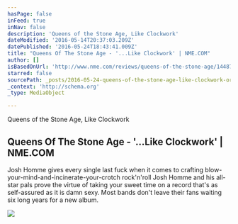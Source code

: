 ```yaml
---
hasPage: false
inFeed: true
inNav: false
description: 'Queens of the Stone Age, Like Clockwork'
dateModified: '2016-05-14T20:37:03.209Z'
datePublished: '2016-05-24T18:43:41.009Z'
title: "Queens Of The Stone Age - '...Like Clockwork' | NME.COM"
author: []
isBasedOnUrl: 'http://www.nme.com/reviews/queens-of-the-stone-age/14487'
starred: false
sourcePath: _posts/2016-05-24-queens-of-the-stone-age-like-clockwork-or-nmecom.md
_context: 'http://schema.org'
_type: MediaObject

---
```

Queens of the Stone Age, Like Clockwork

<article style=""><h1>Queens Of The Stone Age - '...Like Clockwork' | NME.COM</h1><p>Josh Homme gives every single last fuck when it comes to crafting blow-your-mind-and-incinerate-your-crotch rock'n'roll Josh Homme and his all-star pals prove the virtue of taking your sweet time on a record that's as self-assured as it is damn sexy. Most bands don't leave their fans waiting six long years for a new album.</p><img src="http://www.nme.com/images/QOTSA-LikeClockWork-cover-onlineversion.hero.jpg" /></article>